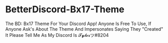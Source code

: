 # BetterDiscord-Bx17-Theme
The BD: Bx17 Theme For Your Discord App! Anyone Is Free To Use, If Anyone Ask's About The Theme And Impersonates Saying They "Created" It Please Tell Me As My Discord Is 𝓣𝔂𝓵𝓮𝓻ツ#8204 
